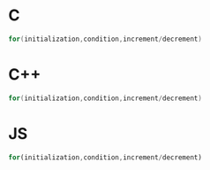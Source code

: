 # C
```c
for(initialization,condition,increment/decrement)
```
# C++
```c++
for(initialization,condition,increment/decrement)
```
# JS
```js
for(initialization,condition,increment/decrement)
```

